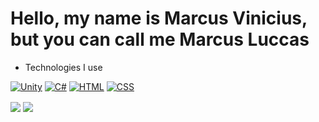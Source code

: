 <h1>Hello, my name is Marcus Vinicius, but you can call me Marcus Luccas</h1>
<ul>
  <li>Technologies I use</li>
</ul>

[![Unity](https://img.shields.io/badge/Unity-100000?style=for-the-badge&logo=unity&logoColor=white)]()
[![C#](https://img.shields.io/badge/C%23-239120?style=for-the-badge&logo=c-sharp&logoColor=white)]()
[![HTML](https://img.shields.io/badge/HTML5-E34F26?style=for-the-badge&logo=html5&logoColor=white)]()
[![CSS](https://img.shields.io/badge/CSS3-1572B6?style=for-the-badge&logo=css3&logoColor=white)]()

<img align="center" style="display: inline-block;" src="https://github-readme-stats.vercel.app/api?username=marcusluccas&show_icons=true&theme=tokyonight">
<img align="center" style="display: inline-block;" src="https://github-readme-stats.vercel.app/api/top-langs/?username=marcusluccas&layout=normal&langs_count=5&theme=merko&custom_title="vinix_dev">
